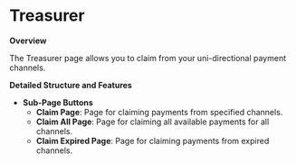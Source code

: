 # Treasurer

**Overview**

The Treasurer page allows you to claim from your uni-directional payment channels.&#x20;

**Detailed Structure and Features**

* **Sub-Page Buttons**
  * **Claim Page**: Page for claiming payments from specified channels.
  * **Claim All Page**: Page for claiming all available payments for all channels.
  * **Claim Expired Page**: Page for claiming payments from expired channels.
